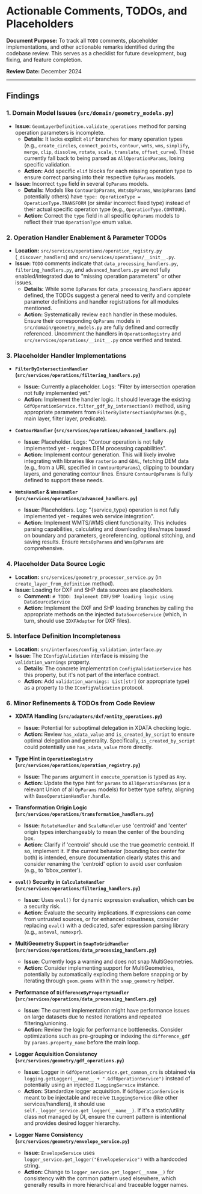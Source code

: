 # Actionable Comments, TODOs, and Placeholders

**Document Purpose:** To track all `TODO` comments, placeholder implementations, and other actionable remarks identified during the codebase review. This serves as a checklist for future development, bug fixing, and feature completion.

**Review Date:** December 2024

---

## Findings

### 1. Domain Model Issues (`src/domain/geometry_models.py`)

*   **Issue:** `GeomLayerDefinition.validate_operations` method for parsing operation parameters is incomplete.
    *   **Details:** It lacks explicit `elif` branches for many operation types (e.g., `create_circles`, `connect_points`, `contour`, `wmts`, `wms`, `simplify`, `merge`, `clip`, `dissolve`, `rotate`, `scale`, `translate`, `offset_curve`). These currently fall back to being parsed as `AllOperationParams`, losing specific validation.
    *   **Action:** Add specific `elif` blocks for each missing operation type to ensure correct parsing into their respective `OpParams` models.
*   **Issue:** Incorrect `type` field in several `OpParams` models.
    *   **Details:** Models like `ContourOpParams`, `WmtsOpParams`, `WmsOpParams` (and potentially others) have `type: OperationType = OperationType.TRANSFORM` (or similar incorrect fixed type) instead of their actual specific operation type (e.g., `OperationType.CONTOUR`).
    *   **Action:** Correct the `type` field in all specific `OpParams` models to reflect their true `OperationType` enum value.

### 2. Operation Handler Enablement & Parameter TODOs

*   **Location:** `src/services/operations/operation_registry.py` (`_discover_handlers`) and `src/services/operations/__init__.py`.
*   **Issue:** `TODO` comments indicate that `data_processing_handlers.py`, `filtering_handlers.py`, and `advanced_handlers.py` are not fully enabled/integrated due to "missing operation parameters" or other issues.
    *   **Details:** While some `OpParams` for `data_processing_handlers` appear defined, the TODOs suggest a general need to verify and complete parameter definitions and handler registrations for all modules mentioned.
    *   **Action:** Systematically review each handler in these modules. Ensure their corresponding `OpParams` models in `src/domain/geometry_models.py` are fully defined and correctly referenced. Uncomment the handlers in `OperationRegistry` and `src/services/operations/__init__.py` once verified and tested.

### 3. Placeholder Handler Implementations

*   **`FilterByIntersectionHandler` (`src/services/operations/filtering_handlers.py`)**
    *   **Issue:** Currently a placeholder. Logs: "Filter by intersection operation not fully implemented yet."
    *   **Action:** Implement the handler logic. It should leverage the existing `GdfOperationService.filter_gdf_by_intersection()` method, using appropriate parameters from `FilterByIntersectionOpParams` (e.g., main layer, filter layer, predicate).

*   **`ContourHandler` (`src/services/operations/advanced_handlers.py`)**
    *   **Issue:** Placeholder. Logs: "Contour operation is not fully implemented yet - requires DEM processing capabilities".
    *   **Action:** Implement contour generation. This will likely involve integrating with libraries like `rasterio` and `GDAL`, fetching DEM data (e.g., from a URL specified in `ContourOpParams`), clipping to boundary layers, and generating contour lines. Ensure `ContourOpParams` is fully defined to support these needs.

*   **`WmtsHandler` & `WmsHandler` (`src/services/operations/advanced_handlers.py`)**
    *   **Issue:** Placeholders. Log: "{service_type} operation is not fully implemented yet - requires web service integration".
    *   **Action:** Implement WMTS/WMS client functionality. This includes parsing capabilities, calculating and downloading tiles/maps based on boundary and parameters, georeferencing, optional stitching, and saving results. Ensure `WmtsOpParams` and `WmsOpParams` are comprehensive.

### 4. Placeholder Data Source Logic

*   **Location:** `src/services/geometry_processor_service.py` (in `create_layer_from_definition` method).
*   **Issue:** Loading for DXF and SHP data sources are placeholders.
    *   **Comment:** `# TODO: Implement DXF/SHP loading logic using DataSourceService`
    *   **Action:** Implement the DXF and SHP loading branches by calling the appropriate methods on the injected `DataSourceService` (which, in turn, should use `IDXFAdapter` for DXF files).

### 5. Interface Definition Incompleteness

*   **Location:** `src/interfaces/config_validation_interface.py`
*   **Issue:** The `IConfigValidation` interface is missing the `validation_warnings` property.
    *   **Details:** The concrete implementation `ConfigValidationService` has this property, but it's not part of the interface contract.
    *   **Action:** Add `validation_warnings: List[str]` (or appropriate type) as a property to the `IConfigValidation` protocol.

### 6. Minor Refinements & TODOs from Code Review

*   **XDATA Handling (`src/adapters/dxf/entity_operations.py`)**
    *   **Issue:** Potential for suboptimal delegation in XDATA checking logic.
    *   **Action:** Review `has_xdata_value` and `is_created_by_script` to ensure optimal delegation and generality. Specifically, `is_created_by_script` could potentially use `has_xdata_value` more directly.

*   **Type Hint in `OperationRegistry` (`src/services/operations/operation_registry.py`)**
    *   **Issue:** The `params` argument in `execute_operation` is typed as `Any`.
    *   **Action:** Update the type hint for `params` to `AllOperationParams` (or a relevant Union of all `OpParams` models) for better type safety, aligning with `BaseOperationHandler.handle`.

*   **Transformation Origin Logic (`src/services/operations/transformation_handlers.py`)**
    *   **Issue:** `RotateHandler` and `ScaleHandler` use 'centroid' and 'center' origin types interchangeably to mean the center of the bounding box.
    *   **Action:** Clarify if 'centroid' should use the true geometric centroid. If so, implement it. If the current behavior (bounding box center for both) is intended, ensure documentation clearly states this and consider renaming the 'centroid' option to avoid user confusion (e.g., to 'bbox_center').

*   **`eval()` Security in `CalculateHandler` (`src/services/operations/filtering_handlers.py`)**
    *   **Issue:** Uses `eval()` for dynamic expression evaluation, which can be a security risk.
    *   **Action:** Evaluate the security implications. If expressions can come from untrusted sources, or for enhanced robustness, consider replacing `eval()` with a dedicated, safer expression parsing library (e.g., `asteval`, `numexpr`).

*   **MultiGeometry Support in `SnapToGridHandler` (`src/services/operations/data_processing_handlers.py`)**
    *   **Issue:** Currently logs a warning and does not snap MultiGeometries.
    *   **Action:** Consider implementing support for MultiGeometries, potentially by automatically exploding them before snapping or by iterating through `geom.geoms` within the `snap_geometry` helper.

*   **Performance of `DifferenceByPropertyHandler` (`src/services/operations/data_processing_handlers.py`)**
    *   **Issue:** The current implementation might have performance issues on large datasets due to nested iterations and repeated filtering/unioning.
    *   **Action:** Review the logic for performance bottlenecks. Consider optimizations such as pre-grouping or indexing the `difference_gdf` by `params.property_name` before the main loop.

*   **Logger Acquisition Consistency (`src/services/geometry/gdf_operations.py`)**
    *   **Issue:** Logger in `GdfOperationService.get_common_crs` is obtained via `logging.getLogger(__name__ + ".GdfOperationService")` instead of potentially using an injected `ILoggingService` instance.
    *   **Action:** Standardize logger acquisition. If `GdfOperationService` is meant to be injectable and receive `ILoggingService` (like other services/handlers), it should use `self._logger_service.get_logger(__name__)`. If it's a static/utility class not managed by DI, ensure the current pattern is intentional and provides desired logger hierarchy.

*   **Logger Name Consistency (`src/services/geometry/envelope_service.py`)**
    *   **Issue:** `EnvelopeService` uses `logger_service.get_logger("EnvelopeService")` with a hardcoded string.
    *   **Action:** Change to `logger_service.get_logger(__name__)` for consistency with the common pattern used elsewhere, which generally results in more hierarchical and traceable logger names.
